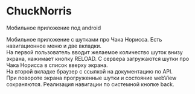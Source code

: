 # ChuckNorris
Мобильное приложение под android

Мобильное приложение с шутками про Чака Норисса. Есть навигационное меню и две вкладки.  
На первой пользователь вводит желаемое количество шуток внизу экрана, нажимает кнопку RELOAD. С сервера загружаются шутки про Чака Норисса в список вверху экрана.  
На второй вкладке браузер с ссылкой на документацию по API.   
При повороте экрана прогруженные шутки и состояние webView сохраняются. Реализация навигации по системной кнопке back.  
  
